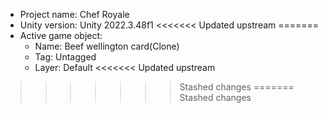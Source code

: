 <!-- UNITY CODE ASSIST INSTRUCTIONS START -->
- Project name: Chef Royale
- Unity version: Unity 2022.3.48f1
<<<<<<< Updated upstream
=======
- Active game object:
  - Name: Beef wellington card(Clone)
  - Tag: Untagged
  - Layer: Default
<<<<<<< Updated upstream
>>>>>>> Stashed changes
=======
>>>>>>> Stashed changes
<!-- UNITY CODE ASSIST INSTRUCTIONS END -->
